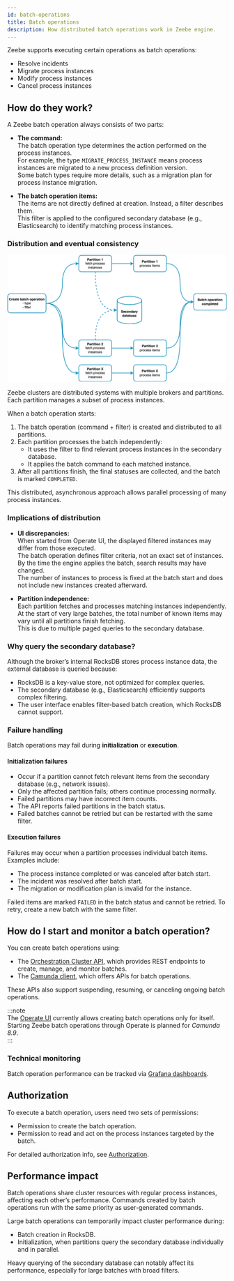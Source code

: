 ```yaml
---
id: batch-operations
title: Batch operations
description: How distributed batch operations work in Zeebe engine.
---
```


Zeebe supports executing certain operations as batch operations:

- Resolve incidents  
- Migrate process instances  
- Modify process instances  
- Cancel process instances  

## How do they work?

A Zeebe batch operation always consists of two parts:

- **The command:**  
  The batch operation type determines the action performed on the process instances.  
  For example, the type `MIGRATE_PROCESS_INSTANCE` means process instances are migrated to a new process definition version.  
  Some batch types require more details, such as a migration plan for process instance migration.

- **The batch operation items:**  
  The items are not directly defined at creation. Instead, a filter describes them.  
  This filter is applied to the configured secondary database (e.g., Elasticsearch) to identify matching process instances.

### Distribution and eventual consistency

![distributed-batch-operation](assets/batch-operation.png)

Zeebe clusters are distributed systems with multiple brokers and partitions. Each partition manages a subset of process instances.

When a batch operation starts:

1. The batch operation (command + filter) is created and distributed to all partitions.  
2. Each partition processes the batch independently:  
   - It uses the filter to find relevant process instances in the secondary database.  
   - It applies the batch command to each matched instance.  
3. After all partitions finish, the final statuses are collected, and the batch is marked `COMPLETED`.

This distributed, asynchronous approach allows parallel processing of many process instances.

### Implications of distribution

- **UI discrepancies:**  
  When started from Operate UI, the displayed filtered instances may differ from those executed.  
  The batch operation defines filter criteria, not an exact set of instances. By the time the engine applies the batch, search results may have changed.  
  The number of instances to process is fixed at the batch start and does not include new instances created afterward.

- **Partition independence:**  
  Each partition fetches and processes matching instances independently.  
  At the start of very large batches, the total number of known items may vary until all partitions finish fetching.  
  This is due to multiple paged queries to the secondary database.

### Why query the secondary database?

Although the broker’s internal RocksDB stores process instance data, the external database is queried because:

- RocksDB is a key-value store, not optimized for complex queries.  
- The secondary database (e.g., Elasticsearch) efficiently supports complex filtering.  
- The user interface enables filter-based batch creation, which RocksDB cannot support.

### Failure handling

Batch operations may fail during **initialization** or **execution**.

#### Initialization failures

- Occur if a partition cannot fetch relevant items from the secondary database (e.g., network issues).  
- Only the affected partition fails; others continue processing normally.  
- Failed partitions may have incorrect item counts.  
- The API reports failed partitions in the batch status.  
- Failed batches cannot be retried but can be restarted with the same filter.

#### Execution failures

Failures may occur when a partition processes individual batch items. Examples include:

- The process instance completed or was canceled after batch start.  
- The incident was resolved after batch start.  
- The migration or modification plan is invalid for the instance.

Failed items are marked `FAILED` in the batch status and cannot be retried. To retry, create a new batch with the same filter.

## How do I start and monitor a batch operation?

You can create batch operations using:

- The [Orchestration Cluster API](/apis-tools/orchestration-cluster-api-rest/orchestration-cluster-api-rest-overview.md), which provides REST endpoints to create, manage, and monitor batches.  
- The [Camunda client](/apis-tools/java-client-examples/process-instance-create.md), which offers APIs for batch operations.

These APIs also support suspending, resuming, or canceling ongoing batch operations.

:::note  
The [Operate UI](/components/operate/operate-introduction.md) currently allows creating batch operations only for itself. Starting Zeebe batch operations through Operate is planned for _Camunda 8.9_.  
:::

### Technical monitoring

Batch operation performance can be tracked via [Grafana dashboards](/self-managed/operational-guides/monitoring/metrics.md#grafana).

## Authorization

To execute a batch operation, users need two sets of permissions:

- Permission to create the batch operation.  
- Permission to read and act on the process instances targeted by the batch.

For detailed authorization info, see [Authorization](/components/identity/authorization.md).

## Performance impact

Batch operations share cluster resources with regular process instances, affecting each other’s performance. Commands created by batch operations run with the same priority as user-generated commands.

Large batch operations can temporarily impact cluster performance during:

- Batch creation in RocksDB.  
- Initialization, when partitions query the secondary database individually and in parallel.  

Heavy querying of the secondary database can notably affect its performance, especially for large batches with broad filters.
